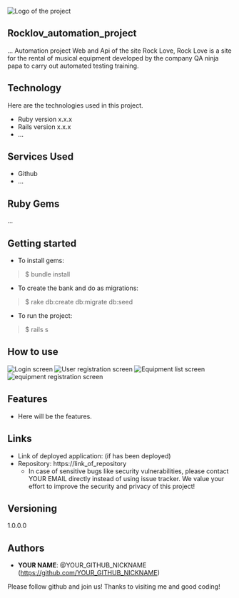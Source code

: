 ![Logo of the project](https://github.com/tmoreira1/Rocklov_testes-automatizados_web/blob/e81c5d6ab1d65fc20d65bbced38206190ad013ae/favicon.ico)
 
## Rocklov_automation_project
 
... Automation project Web and Api of the site Rock Love, Rock Love is a site for the rental of musical equipment developed by the company QA ninja papa to carry out automated testing training.
 
 
## Technology 
 
Here are the technologies used in this project.
 
* Ruby version  x.x.x
* Rails version x.x.x
* ...
 
 
## Services Used
 
* Github
* ...
 
 
## Ruby Gems
...
 
## Getting started
 
* To install gems:
>    $ bundle install
* To create the bank and do as migrations:
>    $ rake db:create db:migrate db:seed
* To run the project:
>    $ rails s
 
## How to use

![Login screen](https://github.com/tmoreira1/Rocklov_testes-automatizados_web/blob/f4b62a7d40feca70c01576ddeace743ee9c993ba/sc1.png)
![User registration screen](https://github.com/tmoreira1/Rocklov_testes-automatizados_web/blob/efa9fb76047537207d4eb23e363d5342756a49bd/sc3.png)
![Equipment list screen](https://github.com/tmoreira1/Rocklov_testes-automatizados_web/blob/5eb609135c8b3e99e73c5631f1aa3b891f4e8424/sc2.png)
![equipment registration screen](https://github.com/tmoreira1/Rocklov_testes-automatizados_web/blob/5eb609135c8b3e99e73c5631f1aa3b891f4e8424/sc4.png)

 
 
## Features
 
  - Here will be the features.
 
 
## Links
 
  - Link of deployed application: (if has been deployed)
  - Repository: https://link_of_repository
    - In case of sensitive bugs like security vulnerabilities, please contact
      YOUR EMAIL directly instead of using issue tracker. We value your effort
      to improve the security and privacy of this project!
 
 
## Versioning
 
1.0.0.0
 
 
## Authors
 
* **YOUR NAME**: @YOUR_GITHUB_NICKNAME (https://github.com/YOUR_GITHUB_NICKNAME)
 
 
Please follow github and join us!
Thanks to visiting me and good coding!
